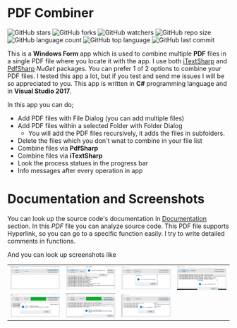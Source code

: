 # PDF Combiner

![GitHub stars](https://img.shields.io/github/stars/coderserdar/PdfCombiner?style=social) ![GitHub forks](https://img.shields.io/github/forks/coderserdar/PdfCombiner?style=social) ![GitHub watchers](https://img.shields.io/github/watchers/coderserdar/PdfCombiner?style=social) ![GitHub repo size](https://img.shields.io/github/repo-size/coderserdar/PdfCombiner?style=plastic) ![GitHub language count](https://img.shields.io/github/languages/count/coderserdar/PdfCombiner?style=plastic) ![GitHub top language](https://img.shields.io/github/languages/top/coderserdar/PdfCombiner?style=plastic) ![GitHub last commit](https://img.shields.io/github/last-commit/coderserdar/PdfCombiner?color=red&style=plastic)

This is a **Windows Form** app which is used to combine multiple **PDF** files in a single PDF file where you locate it with the app.
I use both [iTextSharp](https://www.nuget.org/packages/iTextSharp/) and [PdfSharp](http://www.pdfsharp.net) *NuGet* packages. You can prefer 1 of 2 options to combine your PDF files. 
I tested this app a lot, but if you test and send me issues I will be so appreciated to you. 
This app is written in **C#** programming language and in **Visual Studio 2017**. 

In this app you can do;

 - Add PDF files with File Dialog (you can add multiple files)
 - Add PDF files within a selected Folder with Folder Dialog
 	+ You will add the PDF files recursively, it adds the files in subfolders.
 - Delete the files which you don't wnat to combine in your file list
 - Combine files via **PdfSharp**
 - Combine files via **iTextSharp**
 - Look the process statues in the progress bar
 - Info messages after every operation in app
   
# Documentation and Screenshots

You can look up the source code's documentation in [Documentation](https://github.com/coderserdar/PdfCombiner/blob/main/Documentation/PdfCombiner.pdf) section. In this *PDF* file you can analyze source code. This PDF file supports Hyperlink, so you can go to a specific function easily. I try to write detailed comments in functions.

And you can look up screenshots like 

<table>
   <tr>
      <td><img src="https://github.com/coderserdar/PdfCombiner/blob/main/Screenshots/App_Screens_01.png?raw=true"></td>
      <td><img src="https://github.com/coderserdar/PdfCombiner/blob/main/Screenshots/App_Screens_02.png?raw=true"></td>
      <td><img src="https://github.com/coderserdar/PdfCombiner/blob/main/Screenshots/App_Screens_03.png?raw=true"></td>
      <td><img src="https://github.com/coderserdar/PdfCombiner/blob/main/Screenshots/App_Screens_04.png?raw=true"></td>
   </tr>
   <tr>
      <td><img src="https://github.com/coderserdar/PdfCombiner/blob/main/Screenshots/App_Screens_05.png?raw=true"></td>
      <td><img src="https://github.com/coderserdar/PdfCombiner/blob/main/Screenshots/App_Screens_06.png?raw=true"></td>
      <td><img src="https://github.com/coderserdar/PdfCombiner/blob/main/Screenshots/App_Screens_07.png?raw=true"></td>
   </tr>
</table>